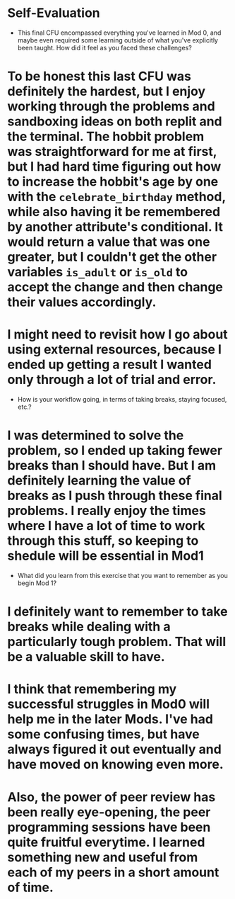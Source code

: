 # Self-Evaluation

- This final CFU encompassed everything you've learned in Mod 0, and maybe even required some learning outside of what you've explicitly been taught. How did it feel as you faced these challenges?
# To be honest this last CFU was definitely the hardest, but I enjoy working through the problems and sandboxing ideas on both replit and the terminal. The hobbit problem was straightforward for me at first, but I had hard time figuring out how to increase the hobbit's age by one with the `celebrate_birthday` method, while also having it be remembered by another attribute's conditional. It would return a value that was one greater, but I couldn't get the other variables `is_adult` or `is_old` to accept the change and then change their values accordingly.
# I might need to revisit how I go about using external resources, because I ended up getting a result I wanted only through a lot of trial and error.
- How is your workflow going, in terms of taking breaks, staying focused, etc.?
# I was determined to solve the problem, so I ended up taking fewer breaks than I should have. But I am definitely learning the value of breaks as I push through these final problems. I really enjoy the times where I have a lot of time to work through this stuff, so keeping to shedule will be essential in Mod1
- What did you learn from this exercise that you want to remember as you begin Mod 1?
# I definitely want to remember to take breaks while dealing with a particularly tough problem. That will be a valuable skill to have. 
# I think that remembering my successful struggles in Mod0 will help me in the later Mods. I've had some confusing times, but have always figured it out eventually and have moved on knowing even more.
# Also, the power of peer review has been really eye-opening, the peer programming sessions have been quite fruitful everytime. I learned something new and useful from each of my peers in a short amount of time. 